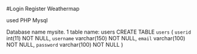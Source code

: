 #Login Register Weathermap

used PHP Mysql

Database name mysite.
   1 table name: users
   CREATE TABLE `users` (
  `userid` int(11) NOT NULL,
  `username` varchar(150) NOT NULL,
  `email` varchar(100) NOT NULL,
  `password` varchar(100) NOT NULL
  )

       
